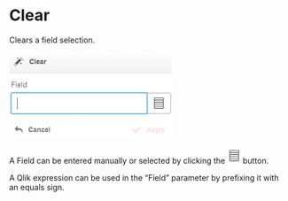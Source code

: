 # Clear

Clears a field selection.

![](../.gitbook/assets/image%20%28105%29.png)

A Field can be entered manually or selected by clicking the ![](../.gitbook/assets/image%20%28122%29.png) button.

A Qlik expression can be used in the “Field” parameter by prefixing it with an equals sign.

